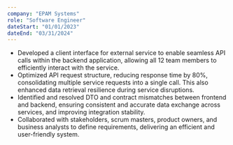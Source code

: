 ```yaml
---
company: "EPAM Systems"
role: "Software Engineer"
dateStart: "01/01/2023"
dateEnd: "03/31/2024"
---
```


- Developed a client interface for external service to enable seamless API calls within the backend application, allowing all 12 team members to efficiently interact with the service.
- Optimized API request structure, reducing response time by 80%, consolidating multiple service requests into a single call. This also enhanced data retrieval resilience during service disruptions.
- Identified and resolved DTO and contract mismatches between frontend and backend, ensuring consistent and accurate data exchange across services, and improving integration stability.
- Collaborated with stakeholders, scrum masters, product owners, and business analysts to define requirements, delivering an efficient and user-friendly system.
